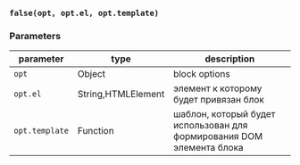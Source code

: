 
### `false(opt, opt.el, opt.template)`



### Parameters

| parameter      | type                | description                                                           |
| -------------- | ------------------- | --------------------------------------------------------------------- |
| `opt`          | Object              | block options                                                         |
| `opt.el`       | String\,HTMLElement | элемент к которому будет привязан блок                                |
| `opt.template` | Function            | шаблон, который будет использован для формирования DOM элемента блока |



